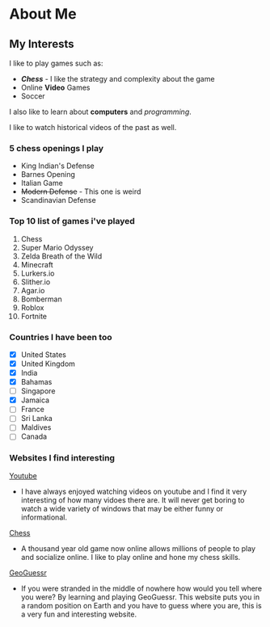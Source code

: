 # About Me

## My Interests
I like to play games such as:

- **_Chess_** - I like the strategy and complexity about the game
- Online **Video** Games
- Soccer

I also like to learn about **computers** and _programming_.

I like to watch historical videos of the past as well.

### 5 chess openings I play
- King Indian's Defense
- Barnes Opening
- Italian Game
- ~~Modern Defense~~ - This one is weird
- Scandinavian Defense


### Top 10 list of games i've played
1. Chess
2. Super Mario Odyssey
3. Zelda Breath of the Wild
4. Minecraft
5. Lurkers.io
6. Slither.io
7. Agar.io
8. Bomberman
9. Roblox
10. Fortnite

### Countries I have been too
- [x] United States
- [x] United Kingdom
- [x] India
- [x] Bahamas
- [ ] Singapore
- [x] Jamaica
- [ ] France
- [ ] Sri Lanka
- [ ] Maldives
- [ ] Canada

### Websites I find interesting
[Youtube](https://www.youtube.com/) 
- I have always enjoyed watching videos on youtube and I find it very interesting of how many vidoes there are. It will never get boring to watch a wide variety of windows that may be either funny or informational.

[Chess](https://www.chess.com/home) 
- A thousand year old game now online allows millions of people to play and socialize online. I like to play online and hone my chess skills.

[GeoGuessr](https://www.geoguessr.com/) 
- If you were stranded in the middle of nowhere how would you tell where you were? By learning and playing GeoGuessr. This website puts you in a random position on Earth and you have to guess where you are, this is a very fun and interesting website.